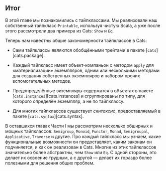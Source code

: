 ## Итог

В этой главе мы познакомились с тайпклассами.
Мы реализовали наш собственный тайпкласс `Printable`, используя чистую Scala, 
а уже после этого рассмотрели два примера из Cats: `Show` и `Eq`.

Теперь нам известны общие закономерности тайпклассов в Cats:

 - Сами тайпклассы являются обобщёнными трейтами 
   в пакете [`cats`][cats.package].

 - Каждый тайпкласс имеет объект-компаньон 
   с методом `apply` для «материализации» экземпляров, 
   одним или несколькими методами для создания собственных экземпляров 
   и набором прочих вспомогательных методов.

 - Предопределённые экземпляры содержатся в объектах 
   в пакете [`cats.instances`][cats.instances] 
   и сгруппированы по типу, для которого определён экземпляр, а не по тайпклассу.

 - Для многих тайпклассов существует *синтаксис*, предоставляемый в пакете [`cats.syntax`][cats.syntax].

В оставшихся главах Части I 
мы рассмотрим несколько обширных и мощных тайпклассов: 
`Semigroup`, `Monoid`, `Functor`, `Monad`, `Semigroupal`, `Applicative`, `Traverse` и другие.
Про каждый тайпкласс мы узнаем, какие функциональные возможности он предоставляет, 
каким законам он подчиняется, и как он реализован в Cats.
Многие из этих тайпклассов значительно более абстрактны, чем `Show` или `Eq`.
С одной стороны, это делает их освоение трудным, 
а с другой — делает их гораздо более полезными для решения общих проблем.
